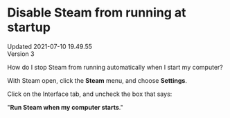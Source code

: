 # Disable Steam from running at startup
Updated 2021-07-10 19.49.55  
Version 3  

How do I stop Steam from running automatically when I start my computer?  
  
With Steam open, click the **Steam** menu, and choose **Settings**.  
  
Click on the Interface tab, and uncheck the box that says:  
  
"**Run Steam when my computer starts**."